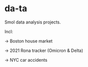 # da-ta

Smol data analysis projects.

Incl:

 -> Boston house market
 
 -> 2021 Rona tracker (Omicron & Delta)
 
 -> NYC car accidents
